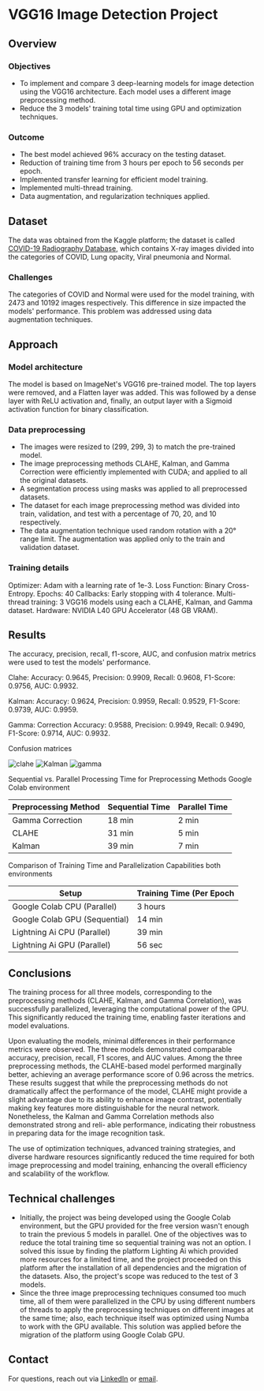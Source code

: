 # VGG16 Image Detection Project

## Overview
### Objectives
- To implement and compare 3 deep-learning models for image detection using the VGG16 architecture. Each model uses a different image preprocessing method.
- Reduce the 3 models' training total time using GPU and optimization techniques.

### Outcome
- The best model achieved 96% accuracy on the testing dataset.
- Reduction of training time from 3 hours per epoch to 56 seconds per epoch.
- Implemented transfer learning for efficient model training.
- Implemented multi-thread training.
- Data augmentation, and regularization techniques applied.

## Dataset
The data was obtained from the Kaggle platform; the dataset is called
[COVID-19 Radiography Database](https://www.kaggle.com/datasets/tawsifurrahman/covid19-radiography-database), which contains X-ray images divided into the categories of COVID, Lung opacity, Viral pneumonia and Normal.
### Challenges
The categories of COVID and Normal were used for the model training, with 2473 and 10192 images respectively. This difference in size impacted the models' performance. This problem was addressed using data augmentation techniques. 

## Approach
### Model architecture
The model is based on ImageNet's VGG16 pre-trained model. The top layers were removed, and a Flatten layer was added. This was followed by a dense layer with ReLU activation and, finally, an output layer with a Sigmoid activation function for binary classification.

### Data preprocessing
- The images were resized to (299, 299, 3) to match the pre-trained model.
- The image preprocessing methods CLAHE, Kalman, and Gamma Correction were efficiently implemented with CUDA; and applied to all the original datasets.
- A segmentation process using masks was applied to all preprocessed datasets.
- The dataset for each image preprocessing method was divided into train, validation, and test with a percentage of 70, 20, and 10 respectively.
- The data augmentation technique used random rotation with a 20° range limit. The augmentation was applied only to the train and validation dataset.

### Training details
Optimizer: Adam with a learning rate of 1e-3.
Loss Function: Binary Cross-Entropy.
Epochs: 40
Callbacks: Early stopping with 4 tolerance.
Multi-thread training: 3 VGG16 models using each a CLAHE, Kalman, and Gamma dataset. 
Hardware: NVIDIA L40 GPU Accelerator (48 GB VRAM).

## Results
The accuracy, precision, recall, f1-score, AUC, and confusion matrix metrics were used to test the models' performance.

Clahe: Accuracy: 0.9645, Precision: 0.9909, Recall: 0.9608, F1-Score: 0.9756, AUC: 0.9932.

Kalman: Accuracy: 0.9624, Precision: 0.9959, Recall: 0.9529, F1-Score: 0.9739, AUC: 0.9959.

Gamma: Correction Accuracy: 0.9588, Precision: 0.9949, Recall: 0.9490, F1-Score: 0.9714, AUC: 0.9932.

Confusion matrices

![clahe](https://github.com/user-attachments/assets/aa35f294-9677-4fcf-a32f-6b9cfb6979dd)
![Kalman](https://github.com/user-attachments/assets/48e31031-c608-4d0d-b520-ff7e7006e501)
![gamma](https://github.com/user-attachments/assets/3797ebc1-bee0-4426-b6fe-d5c2c274f244)

Sequential vs. Parallel Processing Time for Preprocessing Methods Google Colab environment

| Preprocessing Method | Sequential Time | Parallel Time |
| -------- | ------- | ------- |
| Gamma Correction | 18 min | 2 min |
| CLAHE | 31 min| 5 min |
| Kalman | 39 min | 7 min |

Comparison of Training Time and Parallelization Capabilities both environments

| Setup | Training Time (Per Epoch |
| -------- | ------- |
| Google Colab CPU (Parallel) | 3 hours |
| Google Colab GPU (Sequential) | 14 min|
| Lightning Ai CPU (Parallel) | 39 min |
| Lightning Ai GPU (Parallel) | 56 sec |

## Conclusions

The training process for all three models, corresponding to the preprocessing methods (CLAHE, Kalman, and Gamma Correlation), was successfully parallelized, leveraging the computational power of the GPU. This significantly reduced the training time, enabling faster iterations and model evaluations.

Upon evaluating the models, minimal differences in their performance metrics were observed. The three models demonstrated comparable accuracy, precision, recall, F1 scores, and AUC values. Among the three preprocessing methods, the CLAHE-based model performed marginally better, achieving an average performance score of 0.96 across the metrics.
These results suggest that while the preprocessing methods do not dramatically affect the performance of the model, CLAHE might provide a slight advantage due to its ability to enhance image contrast, potentially making key features more distinguishable for the neural network. Nonetheless, the Kalman and Gamma Correlation methods also demonstrated strong and reli-
able performance, indicating their robustness in preparing data for the image recognition task.

The use of optimization techniques, advanced training strategies, and diverse hardware resources significantly reduced the time required for both image preprocessing and model training, enhancing the overall efficiency and scalability of the workflow. 

## Technical challenges
- Initially, the project was being developed using the Google Colab environment, but the GPU provided for the free version wasn't enough to train the previous 5 models in parallel. One of the objectives was to reduce the total training time so sequential training was not an option. I solved this issue by finding the platform Lighting Ai which provided more resources for a limited time, and the project proceeded on this platform after the installation of all dependencies and the migration of the datasets. Also, the project's scope was reduced to the test of 3 models.
- Since the three image preprocessing techniques consumed too much time, all of them were parallelized in the CPU by using different numbers of threads to apply the preprocessing techniques on different images at the same time; also, each technique itself was optimized using Numba to work with the GPU available. This solution was applied before the migration of the platform using Google Colab GPU.

## Contact
For questions, reach out via [LinkedIn](https://www.linkedin.com/your-profile) or [email](sergyjoel.12@hotmail.com).

